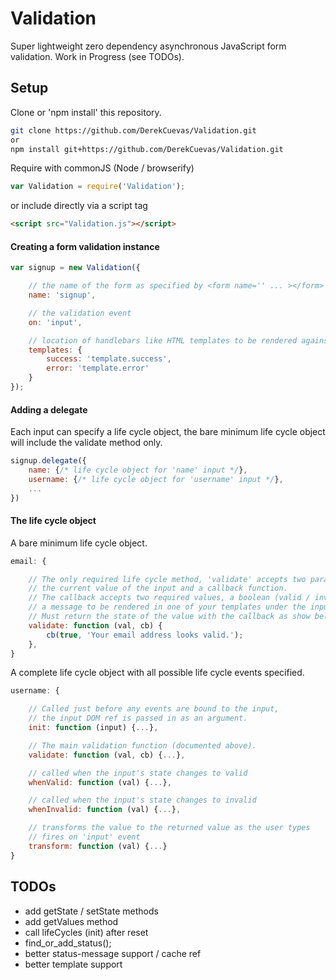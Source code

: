 # Validation

Super lightweight zero dependency asynchronous JavaScript form validation.
Work in Progress (see TODOs).

## Setup
Clone or 'npm install' this repository.

```sh
git clone https://github.com/DerekCuevas/Validation.git
or
npm install git+https://github.com/DerekCuevas/Validation.git
```

Require with commonJS (Node / browserify)

```javascript
var Validation = require('Validation');
```
or include directly via a script tag

```html
<script src="Validation.js"></script>
```

#### Creating a form validation instance

```javascript
var signup = new Validation({

    // the name of the form as specified by <form name='' ... ></form>
    name: 'signup',

    // the validation event
    on: 'input',

    // location of handlebars like HTML templates to be rendered against each input
    templates: {
        success: 'template.success',
        error: 'template.error'
    }
});
```

#### Adding a delegate
Each input can specify a life cycle object, the bare minimum life cycle object will include the validate method only.

```javascript
signup.delegate({
    name: {/* life cycle object for 'name' input */},
    username: {/* life cycle object for 'username' input */},
    ...
})
```
#### The life cycle object

A bare minimum life cycle object.
```javascript
email: {

    // The only required life cycle method, 'validate' accepts two parameters,
    // the current value of the input and a callback function.
    // The callback accepts two required values, a boolean (valid / invalid) and
    // a message to be rendered in one of your templates under the input.
    // Must return the state of the value with the callback as show below.
    validate: function (val, cb) {
        cb(true, 'Your email address looks valid.');
    },
}
```

A complete life cycle object with all possible life cycle events specified.
```javascript
username: {

    // Called just before any events are bound to the input,
    // the input DOM ref is passed in as an argument.
    init: function (input) {...},

    // The main validation function (documented above).
    validate: function (val, cb) {...},

    // called when the input's state changes to valid
    whenValid: function (val) {...},

    // called when the input's state changes to invalid
    whenInvalid: function (val) {...},

    // transforms the value to the returned value as the user types
    // fires on 'input' event
    transform: function (val) {...}
}
```

## TODOs

- add getState / setState methods
- add getValues method
- call lifeCycles (init) after reset
- find_or_add_status();
- better status-message support / cache ref
- better template support
